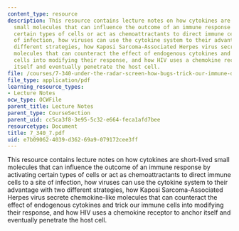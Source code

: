 ```yaml
---
content_type: resource
description: This resource contains lecture notes on how cytokines are short-lived
  small molecules that can influence the outcome of an immune response by activating
  certain types of cells or act as chemoattractants to direct immune cells to a site
  of infection, how viruses can use the cytokine system to their advantage with two
  different strategies, how Kaposi Sarcoma-Associated Herpes virus secrete chemokine-like
  molecules that can counteract the effect of endogenous cytokines and trick our immune
  cells into modifying their response, and how HIV uses a chemokine receptor to anchor
  itself and eventually penetrate the host cell.
file: /courses/7-340-under-the-radar-screen-how-bugs-trick-our-immune-defenses-spring-2007/e7b090624039d36269a9079172cee3ff_7_340_7.pdf
file_type: application/pdf
learning_resource_types:
- Lecture Notes
ocw_type: OCWFile
parent_title: Lecture Notes
parent_type: CourseSection
parent_uid: cc5ca3f8-3e95-5c32-e664-feca1afd7bee
resourcetype: Document
title: 7_340_7.pdf
uid: e7b09062-4039-d362-69a9-079172cee3ff
---
```

This resource contains lecture notes on how cytokines are short-lived small molecules that can influence the outcome of an immune response by activating certain types of cells or act as chemoattractants to direct immune cells to a site of infection, how viruses can use the cytokine system to their advantage with two different strategies, how Kaposi Sarcoma-Associated Herpes virus secrete chemokine-like molecules that can counteract the effect of endogenous cytokines and trick our immune cells into modifying their response, and how HIV uses a chemokine receptor to anchor itself and eventually penetrate the host cell.


